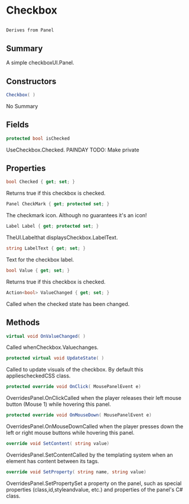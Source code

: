 # Checkbox

## 
```c#
Derives from Panel
```

## Summary

A simple checkboxUI.Panel.
## Constructors

```c#
Checkbox( ) 
```
No Summary
## Fields

```c#
protected bool isChecked
```
UseCheckbox.Checked.
PAINDAY TODO: Make private
## Properties

```c#
bool Checked { get; set; } 
```
Returns true if this checkbox is checked.
```c#
Panel CheckMark { get; protected set; } 
```
The checkmark icon. Although no guarantees it's an icon!
```c#
Label Label { get; protected set; } 
```
TheUI.Labelthat displaysCheckbox.LabelText.
```c#
string LabelText { get; set; } 
```
Text for the checkbox label.
```c#
bool Value { get; set; } 
```
Returns true if this checkbox is checked.
```c#
Action<bool> ValueChanged { get; set; } 
```
Called when the checked state has been changed.
## Methods

```c#
virtual void OnValueChanged( ) 
```
Called whenCheckbox.Valuechanges.
```c#
protected virtual void UpdateState( ) 
```
Called to update visuals of the checkbox. By default this appliescheckedCSS class.
```c#
protected override void OnClick( MousePanelEvent e) 
```
OverridesPanel.OnClickCalled when the player releases their left mouse button (Mouse 1) while hovering this panel.
```c#
protected override void OnMouseDown( MousePanelEvent e) 
```
OverridesPanel.OnMouseDownCalled when the player presses down the left or right mouse buttons while hovering this panel.
```c#
override void SetContent( string value) 
```
OverridesPanel.SetContentCalled by the templating system when an element has content between its tags.
```c#
override void SetProperty( string name, string value) 
```
OverridesPanel.SetPropertySet a property on the panel, such as special properties (class,id,styleandvalue, etc.) and properties of the panel's C# class.
